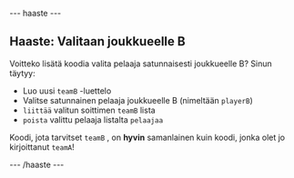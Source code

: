 \--- haaste \---

## Haaste: Valitaan joukkueelle B

Voitteko lisätä koodia valita pelaaja satunnaisesti joukkueelle B? Sinun täytyy:

+ Luo uusi `teamB` -luettelo
+ Valitse satunnainen pelaaja joukkueelle B (nimeltään `playerB`)
+ `liittää` valitun soittimen `teamB` lista
+ `poista` valittu pelaaja listalta `pelaajaa`

Koodi, jota tarvitset `teamB` , on **hyvin** samanlainen kuin koodi, jonka olet jo kirjoittanut `teamA`!

\--- /haaste \---